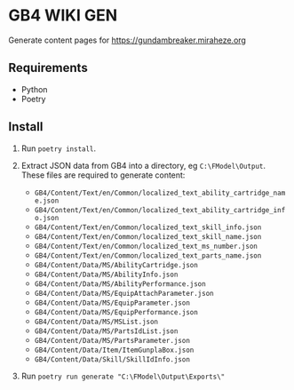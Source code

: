 # GB4 WIKI GEN

Generate content pages for https://gundambreaker.miraheze.org

## Requirements

- Python
- Poetry

## Install

1. Run ``poetry install``.

2. Extract JSON data from GB4 into a directory, eg ``C:\FModel\Output``. These
files are required to generate content:

   - ``GB4/Content/Text/en/Common/localized_text_ability_cartridge_name.json``
   - ``GB4/Content/Text/en/Common/localized_text_ability_cartridge_info.json``
   - ``GB4/Content/Text/en/Common/localized_text_skill_info.json``
   - ``GB4/Content/Text/en/Common/localized_text_skill_name.json``
   - ``GB4/Content/Text/en/Common/localized_text_ms_number.json``
   - ``GB4/Content/Text/en/Common/localized_text_parts_name.json``
   - ``GB4/Content/Data/MS/AbilityCartridge.json``
   - ``GB4/Content/Data/MS/AbilityInfo.json``
   - ``GB4/Content/Data/MS/AbilityPerformance.json``
   - ``GB4/Content/Data/MS/EquipAttachParameter.json``
   - ``GB4/Content/Data/MS/EquipParameter.json``
   - ``GB4/Content/Data/MS/EquipPerformance.json``
   - ``GB4/Content/Data/MS/MSList.json``
   - ``GB4/Content/Data/MS/PartsIdList.json``
   - ``GB4/Content/Data/MS/PartsParameter.json``
   - ``GB4/Content/Data/Item/ItemGunplaBox.json``
   - ``GB4/Content/Data/Skill/SkillIdInfo.json``

3. Run ``poetry run generate "C:\FModel\Output\Exports\"``

